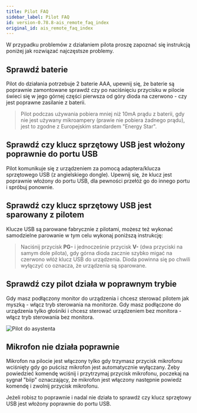 ```yaml
---
title: Pilot FAQ
sidebar_label: Pilot FAQ
id: version-0.78.8-ais_remote_faq_index
original_id: ais_remote_faq_index
---
```



W przypadku problemów z działaniem pilota proszę zapoznać się instrukcją poniżej jak rozwiązać najczęstsze problemy.


## Sprawdź baterie


Pilot do działania potrzebuje 2 baterie AAA, upewnij się, że baterie są poprawnie zamontowane sprawdź czy po naciśnięciu przycisku w pilocie świeci się w jego górnej części pierwsza od góry dioda na czerwono - czy jest poprawne zasilanie z baterii.

>Pilot podczas używania pobiera mniej niż 10mA prądu z baterii, gdy nie jest używany mikroampery (prawie nie pobiera żadnego prądu), jest to zgodne z Europejskim standardem "Energy Star".  


## Sprawdź czy klucz sprzętowy USB jest włożony poprawnie do portu USB


Pilot komunikuje się z urządzeniem za pomocą adaptera/klucza sprzętowego USB (z angielskiego dongle). Upewnij się, że klucz jest poprawnie włożony do portu USB, dla pewności przełóż go do innego portu i spróbuj ponownie.



## Sprawdź czy klucz sprzętowy USB jest sparowany z pilotem


Klucze USB są parowane fabrycznie z pilotami, możesz też wykonać samodzielne parowanie w tym celu wykonaj poniższą instrukcję:

>Naciśnij przycisk **PG-** i jednocześnie przycisk **V-** (dwa przyciski na samym dole pilota), gdy górna dioda zacznie szybko migać na czerwono włóż klucz USB do urządzenia. Dioda powinna się po chwili wyłączyć co oznacza, że urządzenia są sparowane.  


## Sprawdź czy pilot działa w poprawnym trybie

Gdy masz podłączony monitor do urządzenia  i chcesz sterować pilotem jak myszką - włącz tryb sterowania na monitorze.
Gdy masz podłączone do urządzenia tylko głośniki i chcesz sterować urządzeniem bez monitora - włącz tryb sterowania bez monitora.

![Pilot do asystenta](/AIS-docs/img/en/remote/remote_change_mode.png)


## Mikrofon nie działa poprawnie

Mikrofon na pilocie jest włączony tylko gdy trzymasz przycisk mikrofonu wciśnięty gdy go puścisz mikrofon jest automatycznie wyłączany.
Żeby powiedzieć komendę wciśnij i przytrzymaj przycisk mikrofonu, poczekaj na sygnał "biip" oznaczający, że mikrofon jest włączony następnie powiedz komendę i zwolnij przycisk mikrofonu.

Jeżeli robisz to poprawnie i nadal nie działa to sprawdź czy klucz sprzętowy USB jest włożony poprawnie do portu USB.
